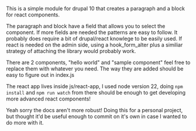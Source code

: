 This is a simple module for drupal 10 that creates a paragraph and a block for react components.

The paragraph and block have a field that allows you to select the component. If more fields are needed the patterns are easy to follow. It probably does require a bit of drupal/react knowlege to be easily used. If react is needed on the admin side, using a hook_form_alter plus a similiar strategy of attaching the library would probably work.

There are 2 components, "hello world" and "sample component" feel free to replace them with whatever you need. The way they are added should be easy to figure out in index.js

The react app lives inside js/react-app, I used node version 22, doing `npm install` and `npm run watch` from there should be enough to get developing more advanced react components!

Yeah sorry the docs aren't more robust! Doing this for a personal project, but thought it'd be useful enough to commit on it's own in case I wanted to do more with it.
